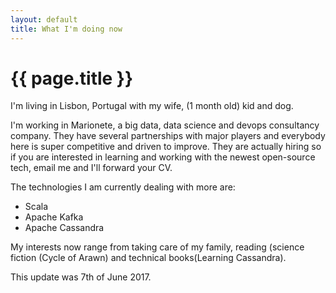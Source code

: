 ```yaml
---
layout: default
title: What I'm doing now 
---
```


# {{ page.title }}

I'm living in Lisbon, Portugal with my wife, (1 month old) kid and dog.

I'm working in Marionete, a big data, data science and devops consultancy company. They have several partnerships with major players and everybody here is super competitive and driven to improve. They are actually hiring so if you are interested in learning and working with the newest open-source tech, email me and I'll forward your CV.</p>

The technologies I am currently dealing with more are:
* Scala
* Apache Kafka
* Apache Cassandra

My interests now range from taking care of my family, reading (science fiction (Cycle of Arawn) and technical books(Learning Cassandra).

This update was 7th of June 2017.

